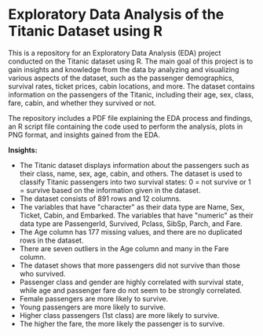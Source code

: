# Exploratory Data Analysis of the Titanic Dataset using R
This is a repository for an Exploratory Data Analysis (EDA) project conducted on the Titanic dataset using R. The main goal of this project is to gain insights and knowledge from the data by analyzing and visualizing various aspects of the dataset, such as the passenger demographics, survival rates, ticket prices, cabin locations, and more. The dataset contains information on the passengers of the Titanic, including their age, sex, class, fare, cabin, and whether they survived or not.

The repository includes a PDF file explaining the EDA process and findings, an R script file containing the code used to perform the analysis, plots in PNG format, and insights gained from the EDA.

**Insights:**

* The Titanic dataset displays information about the passengers such as their class, name, sex, age, cabin, and others. The dataset is used to classify Titanic passengers into two survival states: 0 = not survive or 1 = survive based on the information given in the dataset.
* The dataset consists of 891 rows and 12 columns.
* The variables that have "character" as their data type are Name, Sex, Ticket, Cabin, and Embarked. The variables that have "numeric" as their data type are PassengerId, Survived, Pclass, SibSp, Parch, and Fare.
* The Age column has 177 missing values, and there are no duplicated rows in the dataset.
* There are seven outliers in the Age column and many in the Fare column.
* The dataset shows that more passengers did not survive than those who survived.
* Passenger class and gender are highly correlated with survival state, while age and passenger fare do not seem to be strongly correlated.
* Female passengers are more likely to survive.
* Young passengers are more likely to survive.
* Higher class passengers (1st class) are more likely to survive.
* The higher the fare, the more likely the passenger is to survive.
